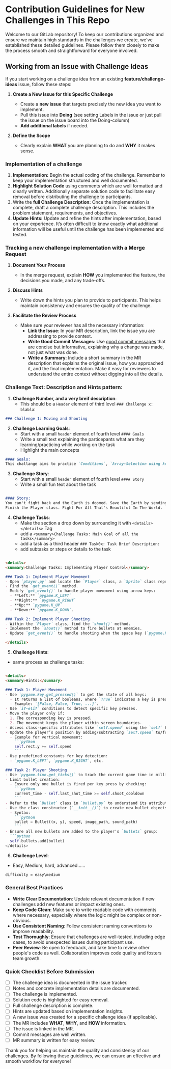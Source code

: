 # Contribution Guidelines for New Challenges in This Repo

Welcome to our GitLab repository! To keep our contributions organized and ensure we maintain high standards in the challenges we create,
we've established these detailed guidelines. Please follow them closely to make the process smooth and straightforward for everyone involved.

## Working from an Issue with Challenge Ideas
If you start working on a challenge idea from an existing **feature/challenge-ideas** issue, follow these steps:

1. **Create a New Issue for this Specific Challenge**
   - Create a **new issue** that targets precisely the new idea you want to implement.
   - Pull this issue into **Doing** (see setting Labels in the issue or just pull the issue on the issue board into the Doing-column)
   - **Add additional labels** if needed.

2. **Define the Scope**
   - Clearly explain **WHAT** you are planning to do and **WHY** it makes sense.

### Implementation of a challenge

1. **Implementation:** Begin the actual coding of the challenge. Remember to keep your implementation structured and well documented.
2. **Highlight Solution Code** using comments which are well formatted and clearly written. Additionally separate solution code to facilitate easy removal before distributing the challenge to participants.
3. Write the **full Challenge Description:** Once the implementation is complete, draft a complete challenge description. This includes the problem statement, requirements, and objectives.
4. **Update Hints:** Update and refine the hints after implementation, based on your experience. It’s often difficult to know exactly what additional information will be useful until the challenge has been implemented and tested.

### Tracking a new challenge implementation with a Merge Request

1. **Document Your Process**
   - In the merge request, explain **HOW** you implemented the feature, the decisions you made, and any trade-offs.

2. **Discuss Hints**
   - Write down the hints you plan to provide to participants. This helps maintain consistency and ensures the quality of the challenge.

3. **Facilitate the Review Process**
   - Make sure your reviewer has all the necessary information:
     - **Link the Issue**: In your MR description, link the issue you are addressing to provide context.
     - **Write Good Commit Messages**: Use [good commit messages](https://cbea.ms/git-commit/) that are concise but informative, explaining why a change was made, not just what was done.
     - **Write a Summary**: Include a short summary in the MR description that explains the original issue, how you approached it, and the final implementation. Make it easy for reviewers to understand the entire context without digging into all the details.

### Challenge Text: Description and Hints pattern:

1. **Challenge Number, and a very breif description**:
   - This should be a `Header` element of third level `### Challenge x: blabla`:
```markdown
### Challenge 1: Moving and Shooting
```
2. **Challenge Learning Goals**:
   - Start with a small `header` element of fourth level `#### Goals`
   - Write a small text explaining the particepants what are they learning/practicing while working on the task
   - Highlight the main concepts
```markdown
#### Goals:
This challange aims to practice `Conditions`, `Array-Selection using key indexes`, some `Game-logic` and give you a quick start in the `Object Oriented Programing` `Creating a new Object` from a pre-defined class and understanding and using `attributes`.
```
3. **Challenge Story**:
   - Start with a small `header` element of fourth level `#### Story`
   - Write a small fun text about the task
```markdown

#### Story:
You can't fight back and the Earth is doomed. Save the Earth by sending a strong warrior to fight on behalf of humanity.
Finish the Player class. Fight For All That's Beautiful In The World.

```
4. **Challenge Tasks**:
   - Make the section a drop down by surrounding it with `<details></details>` Tag
   - add a `<summary>Challenge Tasks: Main Goal of all the tasks</summary>`
   - add a task as a third header `### Task0x: Task Brief Description: `
   - add subtasks or steps or details to the task
```markdown

<details>
<summary>Challenge Tasks: Implementing Player Control</summary>

### Task 1: Implement Player Movement
- Open `player.py` and locate the `Player` class, a `Sprite` class representing the player.
- Find the `get_event()` method.
- Modify `get_event()` to handle player movement using arrow keys:
  - **Left:** `pygame.K_LEFT`
  - **Right:** `pygame.K_RIGHT`
  - **Up:** `pygame.K_UP`
  - **Down:** `pygame.K_DOWN`.

### Task 2: Implement Player Shooting
- Within the `Player` class, find the `shoot()` method.
- Implement the `shoot()` method to fire bullets at enemies.
- Update `get_event()` to handle shooting when the space key (`pygame.K_SPACE`) is pressed.

</details>
```
5. **Challenge Hints**:
- same process as challenge tasks:
```markdown

<details>
<summary>Hints:</summary>

### Task 1: Player Movement
- Use `pygame.key.get_pressed()` to get the state of all keys:
  - It returns a list of booleans, where `True` indicates a key is pressed.
  - Example: `[False, False, True, ...]`.
- Use `if-elif` conditions to detect specific key presses.
- Move the player only if:
  1. The corresponding key is pressed.
  2. The movement keeps the player within screen boundaries.
- Access class-specific attributes like `self.speed` using the `self` keyword.
- Update the player’s position by adding/subtracting `self.speed` to/from the current position:
  - Example for vertical movement:
    ```python
    self.rect.y += self.speed
    ```
- Use predefined constants for key detection:
  - `pygame.K_LEFT`, `pygame.K_RIGHT`, etc.

### Task 2: Player Shooting
- Use `pygame.time.get_ticks()` to track the current game time in milliseconds.
- Limit bullet creation:
  - Ensure only one bullet is fired per key press by checking:
    ```python
    current_time - self.last_shot_time >= self.shoot_cooldown
    ```
- Refer to the `Bullet` class in `bullet.py` to understand its attributes and behavior.
- Use the class constructor (`__init__()`) to create new bullet objects:
  - Syntax:
    ```python
    bullet = Bullet((x, y), speed, image_path, sound_path)
    ```
- Ensure all new bullets are added to the player's `bullets` group:
  ```python
  self.bullets.add(bullet)
</details>

```
6. **Challenge Level**:
- Easy, Medium, hard, advanced......
```markdown
difficulty = easy\medium

```
### General Best Practices
- **Write Clear Documentation**: Update relevant documentation if new challenges add new features or impact existing ones.
- **Keep Code Clean**: Make sure to write readable code with comments where necessary, especially where the logic might be complex or non-obvious.
- **Use Consistent Naming**: Follow consistent naming conventions to improve readability.
- **Test Thoroughly**: Ensure that challenges are well-tested, including edge cases, to avoid unexpected issues during participant use.
- **Peer Review**: Be open to feedback, and take time to review other people's code as well. Collaboration improves code quality and fosters team growth.

### Quick Checklist Before Submission
- [ ] The challenge idea is documented in the issue tracker.
- [ ] Notes and concrete implementation details are documented.
- [ ] The challenge is implemented.
- [ ] Solution code is highlighted for easy removal.
- [ ] Full challenge description is complete.
- [ ] Hints are updated based on implementation insights.
- [ ] A new issue was created for a specific challenge idea (if applicable).
- [ ] The MR includes **WHAT**, **WHY**, and **HOW** information.
- [ ] The issue is linked in the MR.
- [ ] Commit messages are well written.
- [ ] MR summary is written for easy review.

Thank you for helping us maintain the quality and consistency of our challenges. By following these guidelines, we can ensure an effective and smooth workflow for everyone!
